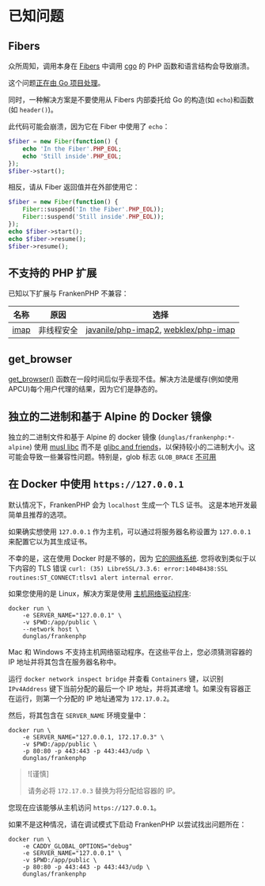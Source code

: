 # 已知问题

## Fibers

众所周知，调用本身在 [Fibers](https://www.php.net/manual/en/language.fibers.php) 中调用 [cgo](https://go.dev/blog/cgo) 的 PHP 函数和语言结构会导致崩溃。

这个问题[正在由 Go 项目处理](https://github.com/golang/go/issues/62130)。

同时，一种解决方案是不要使用从 Fibers 内部委托给 Go 的构造(如 `echo`)和函数(如 `header()`)。

此代码可能会崩溃，因为它在 Fiber 中使用了 `echo`：

```php
$fiber = new Fiber(function() {
    echo 'In the Fiber'.PHP_EOL;
    echo 'Still inside'.PHP_EOL;
});
$fiber->start();
```

相反，请从 Fiber 返回值并在外部使用它：

```php
$fiber = new Fiber(function() {
    Fiber::suspend('In the Fiber'.PHP_EOL));
    Fiber::suspend('Still inside'.PHP_EOL));
});
echo $fiber->start();
echo $fiber->resume();
$fiber->resume();
```

## 不支持的 PHP 扩展

已知以下扩展与 FrankenPHP 不兼容：

| 名称                                                        | 原因          | 选择                                                                                                         |
| ----------------------------------------------------------- | --------------- | -------------------------------------------------------------------------------------------------------------------- |
| [imap](https://www.php.net/manual/en/imap.installation.php) | 非线程安全 | [javanile/php-imap2](https://github.com/javanile/php-imap2), [webklex/php-imap](https://github.com/Webklex/php-imap) |

## get_browser

[get_browser()](https://www.php.net/manual/en/function.get-browser.php) 函数在一段时间后似乎表现不佳。解决方法是缓存(例如使用 APCU)每个用户代理的结果，因为它们是静态的。

## 独立的二进制和基于 Alpine 的 Docker 镜像

独立的二进制文件和基于 Alpine 的 docker 镜像 (`dunglas/frankenphp:*-alpine`) 使用 [musl libc](https://musl.libc.org/) 而不是 [glibc and friends](https://www.etalabs.net/compare_libcs.html)，以保持较小的二进制大小。这可能会导致一些兼容性问题。特别是，glob 标志 `GLOB_BRACE` [不可用](https://www.php.net/manual/en/function.glob.php)

## 在 Docker 中使用 `https://127.0.0.1`

默认情况下，FrankenPHP 会为 `localhost` 生成一个 TLS 证书。
这是本地开发最简单且推荐的选项。

如果确实想使用 `127.0.0.1` 作为主机，可以通过将服务器名称设置为 `127.0.0.1` 来配置它以为其生成证书。

不幸的是，这在使用 Docker 时是不够的，因为 [它的网络系统](https://docs.docker.com/network/).
您将收到类似于以下内容的 TLS 错误 `curl: (35) LibreSSL/3.3.6: error:1404B438:SSL routines:ST_CONNECT:tlsv1 alert internal error`.

如果您使用的是 Linux，解决方案是使用 [主机网络驱动程序](https://docs.docker.com/network/network-tutorial-host/):

```console
docker run \
    -e SERVER_NAME="127.0.0.1" \
    -v $PWD:/app/public \
    --network host \
    dunglas/frankenphp
```

Mac 和 Windows 不支持主机网络驱动程序。在这些平台上，您必须猜测容器的 IP 地址并将其包含在服务器名称中。

运行 `docker network inspect bridge` 并查看 `Containers` 键，以识别 `IPv4Address` 键下当前分配的最后一个 IP 地址，并将其递增 1。如果没有容器正在运行，则第一个分配的 IP 地址通常为 `172.17.0.2`。

然后，将其包含在 `SERVER_NAME` 环境变量中：

```console
docker run \
    -e SERVER_NAME="127.0.0.1, 172.17.0.3" \
    -v $PWD:/app/public \
    -p 80:80 -p 443:443 -p 443:443/udp \
    dunglas/frankenphp
```

> ![谨慎]
>
> 请务必将 `172.17.0.3` 替换为将分配给容器的 IP。

您现在应该能够从主机访问 `https://127.0.0.1`。

如果不是这种情况，请在调试模式下启动 FrankenPHP 以尝试找出问题所在：

```console
docker run \
    -e CADDY_GLOBAL_OPTIONS="debug"
    -e SERVER_NAME="127.0.0.1" \
    -v $PWD:/app/public \
    -p 80:80 -p 443:443 -p 443:443/udp \
    dunglas/frankenphp
```
